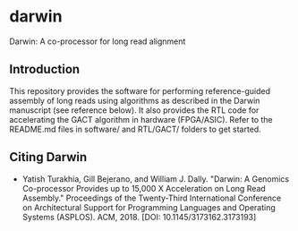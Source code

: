 # darwin
Darwin: A co-processor for long read alignment

## Introduction

This repository provides the software for performing reference-guided assembly of long reads using algorithms as described in the Darwin manuscript (see reference below). It also provides the RTL code for accelerating the GACT algorithm in hardware (FPGA/ASIC). Refer to the README.md files in software/ and RTL/GACT/ folders to get started.  

## Citing Darwin

* Yatish Turakhia, Gill Bejerano, and William J. Dally. "Darwin: A Genomics Co-processor Provides up to 15,000 X Acceleration on Long Read Assembly." Proceedings of the Twenty-Third International Conference on Architectural Support for Programming Languages and Operating Systems (ASPLOS). ACM, 2018. [DOI: 10.1145/3173162.3173193]
